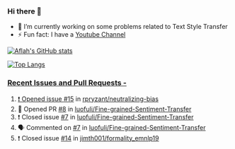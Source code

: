 ### Hi there 👋


<!-- **aflah02/aflah02** is a ✨ _special_ ✨ repository because its `README.md` (this file) appears on your GitHub profile. -->

<!-- Here are some ideas to get you started: -->

- 🔭 I’m currently working on some problems related to Text Style Transfer
- ⚡ Fun fact: I have a [Youtube Channel](https://www.youtube.com/channel/UCwab-Xf38Sd7QsxVPoS0cgA)
<!-- - 👯 I’m looking to collaborate on  -->
<!-- - 🤔 I’m looking for help with ... -->
<!-- - 💬 Ask me about ... -->
<!-- - 📫 How to reach me: ... -->
<!-- - 😄 Pronouns: ... -->

<!--  -->

[![Aflah's GitHub stats](https://github-readme-stats.vercel.app/api?username=aflah02&hide=stars&count_private=true&show_icons=true&theme=dark)](https://github.com/anuraghazra/github-readme-stats)

[![Top Langs](https://github-readme-stats.vercel.app/api/top-langs/?username=aflah02&theme=dark&layout=compact)](https://github.com/anuraghazra/github-readme-stats)
<a href="https://github.com/anuraghazra/github-readme-stats">

 ### Recent Issues and Pull Requests - 
<!--START_SECTION:activity-->
1. ❗️ Opened issue [#15](https://github.com/rpryzant/neutralizing-bias/issues/15) in [rpryzant/neutralizing-bias](https://github.com/rpryzant/neutralizing-bias)
2. 💪 Opened PR [#8](https://github.com/luofuli/Fine-grained-Sentiment-Transfer/pull/8) in [luofuli/Fine-grained-Sentiment-Transfer](https://github.com/luofuli/Fine-grained-Sentiment-Transfer)
3. ❗️ Closed issue [#7](https://github.com/luofuli/Fine-grained-Sentiment-Transfer/issues/7) in [luofuli/Fine-grained-Sentiment-Transfer](https://github.com/luofuli/Fine-grained-Sentiment-Transfer)
4. 🗣 Commented on [#7](https://github.com/luofuli/Fine-grained-Sentiment-Transfer/issues/7) in [luofuli/Fine-grained-Sentiment-Transfer](https://github.com/luofuli/Fine-grained-Sentiment-Transfer)
5. ❗️ Closed issue [#14](https://github.com/jimth001/formality_emnlp19/issues/14) in [jimth001/formality_emnlp19](https://github.com/jimth001/formality_emnlp19)
<!--END_SECTION:activity-->
